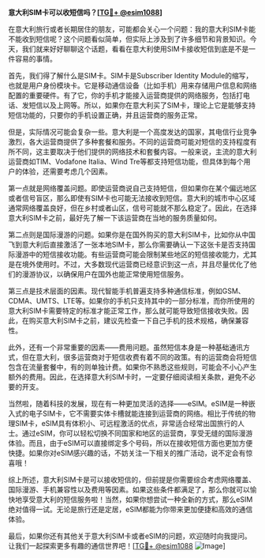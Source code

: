 **意大利SIM卡可以收短信吗？[[TG💪+ @esim1088](https://t.me/s/esim1088)]**

在意大利旅行或者长期居住的朋友，可能都会关心一个问题：我的意大利SIM卡能不能收到短信呢？这个问题看似简单，但实际上涉及到了许多细节和背景知识。今天，我们就来好好聊聊这个话题，看看在意大利使用SIM卡接收短信到底是不是一件容易的事情。

首先，我们得了解什么是SIM卡。SIM卡是Subscriber Identity Module的缩写，也就是用户身份模块卡。它是移动通信设备（比如手机）用来存储用户信息和网络配置的重要硬件。有了它，你的手机才能接入运营商提供的网络服务，包括打电话、发短信以及上网等。所以，如果你在意大利买了SIM卡，理论上它是能够支持短信功能的，只要你的手机设置正确，并且运营商的服务正常。

但是，实际情况可能会复杂一些。意大利是一个高度发达的国家，其电信行业竞争激烈，各大运营商提供了多种套餐和服务。不同的运营商可能对短信的支持程度有所不同，这主要取决于他们提供的网络技术和套餐内容。一般来说，主流的意大利运营商如TIM、Vodafone Italia、Wind Tre等都支持短信功能，但具体到每个用户的体验，还需要考虑几个因素。

第一点就是网络覆盖问题。即使运营商说自己支持短信，但如果你在某个偏远地区或者信号盲区，那么即使有SIM卡也可能无法接收到短信。意大利的城市中心区域通常网络覆盖良好，但在乡村或者山区，信号可能就不那么稳定了。因此，在选择意大利SIM卡之前，最好先了解一下该运营商在当地的服务质量如何。

第二点则是国际漫游的问题。如果你是在国外购买的意大利SIM卡，比如你从中国飞到意大利后直接激活了一张本地SIM卡，那么你需要确认一下这张卡是否支持国际漫游中的短信接收功能。有些运营商可能会限制某些地区的短信接收能力，尤其是在境外使用时。不过，大多数现代运营商已经意识到这一点，并且尽量优化了他们的漫游协议，以确保用户在国外也能正常使用短信服务。

第三点是技术层面的因素。现代智能手机普遍支持多种通信标准，例如GSM、CDMA、UMTS、LTE等。如果你的手机只支持其中的一部分标准，而你所使用的意大利SIM卡需要特定的标准才能正常工作，那么就可能导致短信接收失败。因此，在购买意大利SIM卡之前，建议先检查一下自己手机的技术规格，确保兼容性。

此外，还有一个非常重要的因素——费用问题。虽然短信本身是一种基础通讯方式，但在意大利，很多运营商对于短信收费有着不同的政策。有的运营商会将短信包含在流量套餐中，有的则单独计费。如果你不熟悉这些规则，可能会不小心产生额外的费用。因此，在选择意大利SIM卡时，一定要仔细阅读相关条款，避免不必要的开支。

当然啦，随着科技的发展，现在有一种更加灵活的选择——eSIM。eSIM是一种嵌入式的电子SIM卡，它不需要实体卡槽就能连接到运营商的网络。相比于传统的物理SIM卡，eSIM具有体积小、可远程激活的优点，非常适合经常出国旅行的人士。通过eSIM，你可以轻松切换不同国家和地区的运营商，享受无缝的国际漫游体验。而且，由于eSIM可以直接绑定多个号码，所以在接收短信方面也更加方便快捷。如果你对eSIM感兴趣的话，不妨关注一下相关的推广活动，说不定会有惊喜哦！

综上所述，意大利SIM卡是可以接收短信的，但前提是你需要综合考虑网络覆盖、国际漫游、手机兼容性以及费用等因素。如果这些条件都满足了，那么你就可以愉快地享受意大利的短信服务啦！当然，如果你想尝试一种全新的方式，那么eSIM绝对值得一试。无论是旅行还是定居，eSIM都能为你带来更加便捷和高效的通信体验。

最后，如果你还有其他关于意大利SIM卡或者eSIM的问题，欢迎随时向我提问。让我们一起探索更多有趣的通信世界吧！[[TG💪+ @esim1088](https://t.me/s/esim1088) ![Image](https://i.postimg.cc/4NQfJmqS/Snipaste-2025-05-13-00-14-12.png)]